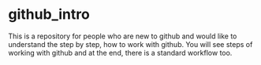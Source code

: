 # github_intro
This is a repository for people who are new to github and would like to understand the step by step, how to work with github. 
You will see steps of working with github and at the end, there is a standard workflow too. 
